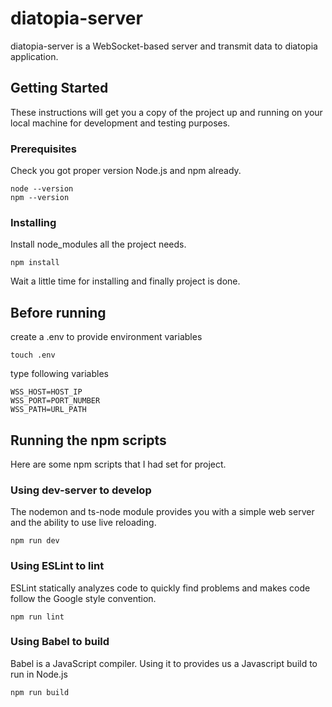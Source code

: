 # diatopia-server

diatopia-server is a WebSocket-based server and transmit data to diatopia application.

## Getting Started

These instructions will get you a copy of the project up and running on your local machine for development and testing purposes.

### Prerequisites

Check you got proper version Node.js and npm already. 

```
node --version
npm --version
```

### Installing

Install node_modules all the project needs.

```
npm install
```

Wait a little time for installing and finally project is done.

## Before running

create a .env to provide environment variables

```
touch .env
```

type following variables

```
WSS_HOST=HOST_IP
WSS_PORT=PORT_NUMBER
WSS_PATH=URL_PATH
```

## Running the npm scripts

Here are some npm scripts that I had set for project.

### Using dev-server to develop

The nodemon and ts-node module provides you with a simple web server and the ability to use live reloading.

```
npm run dev
```

### Using ESLint to lint

ESLint statically analyzes code to quickly find problems and makes code follow the Google style convention.

```
npm run lint
```

### Using Babel to build

Babel is a JavaScript compiler. Using it to provides us a Javascript build to run in Node.js

```
npm run build
```
